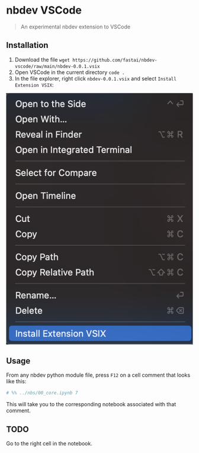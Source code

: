 # nbdev VSCode

> An experimental nbdev extension to VSCode

## Installation

1. Download the file `wget https://github.com/fastai/nbdev-vscode/raw/main/nbdev-0.0.1.vsix`
2. Open VSCode in the current directory `code .`
3. In the file explorer, right click `nbdev-0.0.1.vsix` and select `Install Extension VSIX`:

![](2023-03-20-21-18-26.png)

## Usage

From any nbdev python module file, press `F12` on a cell comment that looks like this:

```python
# %% ../nbs/00_core.ipynb 7
```

This will take you to the corresponding notebook associated with that comment.

## TODO

Go to the right cell in the notebook.

